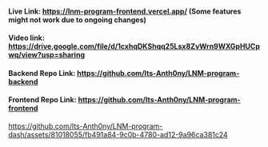 #### Live Link: https://lnm-program-frontend.vercel.app/ (Some features might not work due to ongoing changes)

#### Video link: https://drive.google.com/file/d/1cxhqDKShqq25Lsx8ZvWrn9WXGpHUCpwq/view?usp=sharing

#### Backend Repo Link: https://github.com/Its-Anth0ny/LNM-program-backend

#### Frontend Repo Link: https://github.com/Its-Anth0ny/LNM-program-frontend

https://github.com/Its-Anth0ny/LNM-program-dash/assets/81018055/fb491a84-9c0b-4780-ad12-9a96ca381c24

